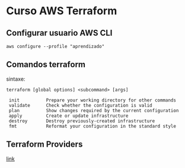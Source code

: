 # Curso AWS Terraform

## Configurar usuario AWS CLI

```shell
aws configure --profile "aprendizado"
```

## Comandos terraform
 
 sintaxe: 
 ```
 terraform [global options] <subcommand> [args]
 ```

 ```
  init          Prepare your working directory for other commands
  validate      Check whether the configuration is valid
  plan          Show changes required by the current configuration
  apply         Create or update infrastructure
  destroy       Destroy previously-created infrastructure
  fmt           Reformat your configuration in the standard style

```

## Terraform Providers

[link](https://registry.terraform.io/browse/providers)
